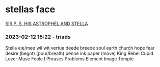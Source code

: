 # stellas face

[SIR P. S. HIS ASTROPHEL AND STELLA](https://www.gutenberg.org/cache/epub/56375/pg56375-images.html)

### 2023-02-12 15:22 - triads

Stella
eie/mee wil wit
vertue deede breede
soul earth church
hope fear desire (begot)
(pour/breath) penne ink paper (move)
King Rebel Cupid
Lover Muse Foole
I Phrases Problems
Element Image Temple
